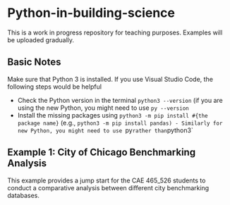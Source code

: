 # Python-in-building-science
This is a work in progress repository for teaching purposes. Examples will be uploaded gradually.

## Basic Notes
Make sure that Python 3 is installed. If you use Visual Studio Code, the following steps would be helpful
* Check the Python version in the terminal `python3 --version` (if you are using the new Python, you might need to use `py --version`
* Install the missing packages using `python3 -m pip install #{the package name}` (e.g., `python3 -m pip install pandas) - Similarly for new Python, you might need to use `py` rather than `python3`

## Example 1: City of Chicago Benchmarking Analysis
This example provides a jump start for the CAE 465_526 students to conduct a comparative analysis between different city benchmarking databases.
